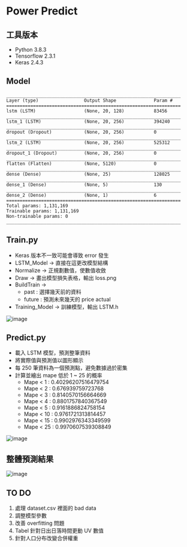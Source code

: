 # Power Predict

## 工具版本
* Python 3.8.3
* Tensorflow 2.3.1
* Keras 2.4.3

## Model
```
_________________________________________________________________
Layer (type)                 Output Shape              Param #   
=================================================================
lstm (LSTM)                  (None, 20, 128)           83456     
_________________________________________________________________
lstm_1 (LSTM)                (None, 20, 256)           394240    
_________________________________________________________________
dropout (Dropout)            (None, 20, 256)           0         
_________________________________________________________________
lstm_2 (LSTM)                (None, 20, 256)           525312    
_________________________________________________________________
dropout_1 (Dropout)          (None, 20, 256)           0         
_________________________________________________________________
flatten (Flatten)            (None, 5120)              0         
_________________________________________________________________
dense (Dense)                (None, 25)                128025    
_________________________________________________________________
dense_1 (Dense)              (None, 5)                 130       
_________________________________________________________________
dense_2 (Dense)              (None, 1)                 6         
=================================================================
Total params: 1,131,169
Trainable params: 1,131,169
Non-trainable params: 0
_________________________________________________________________
```

## Train.py
* Keras 版本不一致可能會導致 error 發生
* LSTM_Model -> 直接在這更改模型結構
* Normalize -> 正規劃數值，使數值收斂
* Draw -> 畫出模型損失表格，輸出 loss.png
* BuildTrain -> 
  * past : 選擇幾天前的資料 
  * future : 預測未來幾天的 price actual
* Training_Model -> 訓練模型，輸出 LSTM.h

![image](https://github.com/zzzxxx00019/Power_Predicted/blob/main/result_image/loss.png)

## Predict.py
* 載入 LSTM 模型，預測整筆資料
* 將實際值與預測值以圖形顯示
* 每 250 筆資料為一個預測點，避免數據過於密集
* 計算並繪出 mape 低於 1 ~ 25 的概率
  * Mape < 1 : 0.40296207516479754
  * Mape < 2 : 0.676939759723768
  * Mape < 3 : 0.8140570156664669
  * Mape < 4 : 0.8801757840367549
  * Mape < 5 : 0.9161886824758154
  * Mape < 10 : 0.9761721313814457
  * Mape < 15 : 0.9902976343349599
  * Mape < 25 : 0.9970607539308849

![image](https://github.com/zzzxxx00019/Power_Predicted/blob/main/result_image/CDF%20result.png)

## 整體預測結果
![image](https://github.com/zzzxxx00019/Power_Predicted/blob/main/result_image/Train_Predict.png)

## TO DO
1. 處理 dataset.csv 裡面的 bad data
2. 調整模型參數
3. 改善 overfitting 問題
4. Tabel 針對日出日落時間更動 UV 數值
5. 針對人口分布改變合併權重
